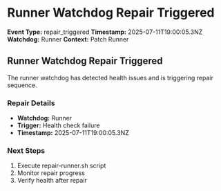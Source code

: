 # Runner Watchdog Repair Triggered

**Event Type:** repair_triggered
**Timestamp:** 2025-07-11T19:00:05.3NZ
**Watchdog:** Runner
**Context:** Patch Runner


## Runner Watchdog Repair Triggered

The runner watchdog has detected health issues and is triggering repair sequence.

### Repair Details
- **Watchdog:** Runner
- **Trigger:** Health check failure
- **Timestamp:** 2025-07-11T19:00:05.3NZ

### Next Steps
1. Execute repair-runner.sh script
2. Monitor repair progress
3. Verify health after repair


